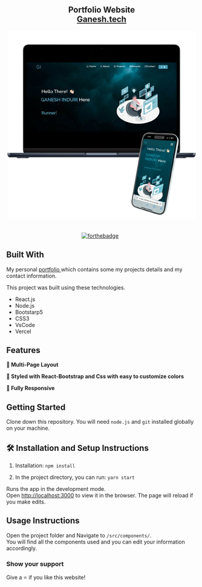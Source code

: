 <h2 align="center">
  Portfolio Website<br/>
  <a href="https://ganesh-portfolio-rho.vercel.app/" target="_blank">Ganesh.tech</a>
</h2>
<div align="center">
  <img alt="Demo" src="./images/readmeFrontpage.png" />
</div>

<br/>

<center>

[![forthebadge](https://forthebadge.com/images/badges/made-with-javascript.svg)](https://forthebadge.com) &nbsp;

</center>

## Built With

My personal <a href="https://ganesh-portfolio-rho.vercel.app/" target="_blank">portfolio </a> which contains some my projects details and my contact information.<br/>

This project was built using these technologies.

- React.js
- Node.js
- Bootstarp5
- CSS3
- VsCode
- Vercel

## Features

**📖 Multi-Page Layout**

**🎨 Styled with React-Bootstrap and Css with easy to customize colors**

**📱 Fully Responsive**

## Getting Started

Clone down this repository. You will need `node.js` and `git` installed globally on your machine.

## 🛠 Installation and Setup Instructions

1. Installation: `npm install`

2. In the project directory, you can run: `yarn start`

Runs the app in the development mode.\
Open [http://localhost:3000](http://localhost:3000) to view it in the browser.
The page will reload if you make edits.

## Usage Instructions

Open the project folder and Navigate to `/src/components/`. <br/>
You will find all the components used and you can edit your information accordingly.

### Show your support

Give a ⭐ if you like this website!
